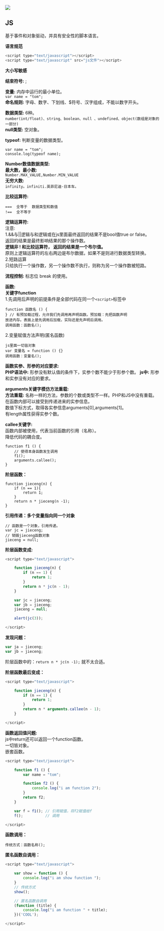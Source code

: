![](https://timgsa.baidu.com/timg?image&quality=80&size=b9999_10000&sec=1528256738564&di=5183176de0e204e9ebc3ca12f38798bb&imgtype=0&src=http%3A%2F%2Fs1.51cto.com%2Fwyfs01%2FM02%2F2F%2FE4%2FwKioOVJHl4byKGdKAAGJ3-SrnPw737.jpg)

## JS

基于事件和对象驱动，并具有安全性的脚本语言。

**语言规范**

```js
<script type="text/javascript"></script>
<script type="text/javascript" src="js文件"></script>
```

**大小写敏感**

**结束符号:** ;

**变量:** 内存中运行的最小单位。  
`var name = "tom";`  
**命名规则:** 字母、数字、下划线、$符号、汉字组成，不能以数字开头。

**数据类型:** 6种。    
`number(int/float)、string、boolean、null 、undefined、object(数组是对象的一部分)`  
**null类型:** 空对象。

**typeof:** 判断变量的数据类型。

```
var name = "tom";
console.log(typeof name);
```

**Number数值数据类型:**  
**最大数，最小数:**   
`Number.MAX_VALUE,Number.MIN_VALUE`  
**无穷大数:**  
`infinity。infiniti.英菲尼迪·日本车。`

**比较运算符:** 
 
```
===  全等于  数据类型和数值
!==  全不等于
```

**逻辑运算符:**  
注意:  
1.&&与||逻辑与和逻辑或在js里面最终返回的结果不是bool值true or false。  
返回的结果是最终影响结果的那个操作数。  
**逻辑非 ! 和比较运算符， 返回的结果是一个布尔值。**  
原则上逻辑运算符的左右两边是布尔数据，如果不是则进行数据类型转换。  
2.短路运算  
只给执行一个操作数，另一个操作数不执行，则称为另一个操作数被短路。

**流程控制:** 标志位 break 的使用。

**函数:**  
**关键字function**  
1.先调用后声明的前提条件是全部代码在同一个`<script>`标签中

```
function 函数名 () {
} // 有预加载过程，允许我们先调用再声明函数。预加载：先把函数声明
放进内存。表面上是先调用后加载，实际还是先声明后调用。
调用函数：函数名(); 
```

2.变量赋值方法声明(匿名函数)

```  
js里面一切皆对象  
var 变量名 = function () {}
调用函数：变量名();
```

**函数实参、形参的对应要求:**  
**PHP语法中:** 形参没有默认值的条件下，实参个数不能少于形参个数。
**js中:** 形参和实参没有对应的要求。

**arguments关键字模仿方法重载:**  
**方法重载:** 名称一样的方法，参数的个数或类型不一样。PHP和JS中没有重载。  
在函数内部可以接受到传递进来的实参信息。  
数值下标方式，取得各实参信息arguments[0],arguments[1]。  
有length属性获得实参个数。  

**callee关键字:**  
函数内部被使用，代表当前函数的引用（名称）。  
降低代码的耦合度。 

``` 
function f1 () {
    // 使得本身函数发生调用
    f1();
    arguments.callee();
}
```

**阶层函数：**

```
function jieceng(n) {
    if (n == 1){
        return 1;
    }
    return n * jieceng(n -1);
}
```

**引用传递：多个变量指向同一个对象**  

```
// 函数是一个对象，引用传递。
var jc = jieceng; 
// 销毁jieceng函数对象
jieceng = null;
```   

**阶层函数变成:**

```js
<script type="text/javascript">

	function jieceng(n) {
		if (n == 1) {
			return 1;
		}
		return n * jc(n - 1);
	}

	var jc = jieceng;
	var jb = jieceng;
	jieceng = null;

	alert(jc(3));

</script>
```

**发现问题：** 

```js
var ja = jieceng;
var jb = jieceng;
```
阶层函数中的：`return n * jc(n -1);` 就不太合适。

**阶层函数最后变成：**

```js
<script type="text/javascript">

	function jieceng(n) {
		if (n == 1) {
			return 1;
		}
		return n * arguments.callee(n - 1);
	}

</script>
```

**函数返回值问题:**  
js中return还可以返回一个function函数。  
一切皆对象。    
嵌套函数。

```js
<script type="text/javascript">

	function f1 () {
		var name = "tom";

		function f2 () {
			console.log("i am function 2");
		}
		return f2;
	}

	var f = f1(); // 引用赋值，将f2赋值给f
	f();          // 调用

</script>
```

**函数调用：**

`传统方式：函数名称();`  

**匿名函数自调用：**  

```js
<script type="text/javascript">

	var show = function () {
		console.log("i am show function ");
	}
	// 传统方式
	show();

	// 匿名函数自调用
	(function (title) {
		console.log("i am function " + title);
	})('COOL');

</script>
```
  